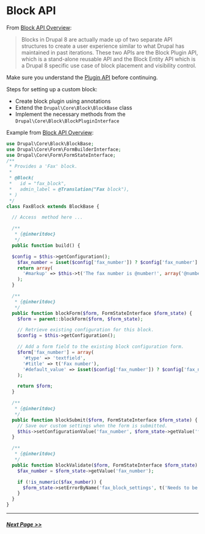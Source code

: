 # Block API

From [Block API Overview](https://www.drupal.org/docs/8/api/block-api/overview):
> Blocks in Drupal 8 are actually made up of two separate API structures to
create a user experience similar to what Drupal has maintained in past iterations.
These two APIs are the Block Plugin API, which is a stand-alone reusable API and
the Block Entity API which is a Drupal 8 specific use case of block placement
and visibility control.

Make sure you understand the [Plugin API](4.4-essential-apis-plugin.md) before continuing.

Steps for setting up a custom block:
- Create block plugin using annotations
- Extend the `Drupal\Core\Block\BlockBase` class
- Implement the necessary methods from the `Drupal\Core\Block\BlockPluginInterface`

Example from [Block API Overview](https://www.drupal.org/docs/8/api/block-api/overview):

```php
use Drupal\Core\Block\BlockBase;
use Drupal\Core\Form\FormBuilderInterface;
use Drupal\Core\Form\FormStateInterface;
/**
 * Provides a 'Fax' block.
 *
 * @Block(
 *   id = "fax_block",
 *   admin_label = @Translation("Fax block"),
 * )
 */
class FaxBlock extends BlockBase {

  // Access  method here ...

  /**
   * {@inheritdoc}
   */
  public function build() {

  $config = $this->getConfiguration();
    $fax_number = isset($config['fax_number']) ? $config['fax_number'] : '';
    return array(
      '#markup' => $this->t('The fax number is @number!', array('@number' => $fax_number)),
    );  
  }

  /**
   * {@inheritdoc}
   */
  public function blockForm($form, FormStateInterface $form_state) {
    $form = parent::blockForm($form, $form_state);

    // Retrieve existing configuration for this block.
    $config = $this->getConfiguration();

    // Add a form field to the existing block configuration form.
    $form['fax_number'] = array(
      '#type' => 'textfield',
      '#title' => t('Fax number'),
      '#default_value' => isset($config['fax_number']) ? $config['fax_number'] : '',
    );

    return $form;
  }

  /**
   * {@inheritdoc}
   */
  public function blockSubmit($form, FormStateInterface $form_state) {
    // Save our custom settings when the form is submitted.
    $this->setConfigurationValue('fax_number', $form_state->getValue('fax_number'));
  }

  /**
   * {@inheritdoc}
   */
  public function blockValidate($form, FormStateInterface $form_state) {
    $fax_number = $form_state->getValue('fax_number');

    if (!is_numeric($fax_number)) {
      $form_state->setErrorByName('fax_block_settings', t('Needs to be an integer'));
    }
  }
}
```

---

##### [Next Page >>](4.4-essential-apis-routing.md)
